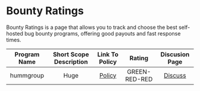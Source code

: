 # Bounty Ratings
Bounty Ratings is a page that allows you to track and choose the best self-hosted bug bounty programs, offering good payouts and fast response times.


| Program Name | Short Scope Description    | Link To Policy    | Rating   | Discusion Page |
| :---:   | :---: | :---: | :---:   | :---: |
| hummgroup | Huge   | [Policy](https://www.shophumm.com/humm-group/security/)   | GREEN-RED-RED | [Discuss](https://github.com/bilbomal/BountyRatings/issues/1) |
